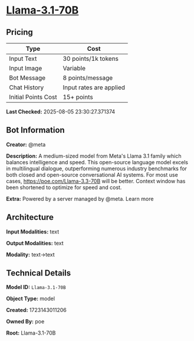 # [Llama-3.1-70B](https://poe.com/Llama-3.1-70B)

## Pricing

| Type | Cost |
|------|------|
| Input Text | 30 points/1k tokens |
| Input Image | Variable |
| Bot Message | 8 points/message |
| Chat History | Input rates are applied |
| Initial Points Cost | 15+ points |

**Last Checked:** 2025-08-05 23:30:27.371374


## Bot Information

**Creator:** @meta

**Description:** A medium-sized model from Meta's Llama 3.1 family which balances intelligence and speed. This open-source language model excels in multilingual dialogue, outperforming numerous industry benchmarks for both closed and open-source conversational AI systems. For most use cases, https://poe.com/Llama-3.3-70B will be better. Context window has been shortened to optimize for speed and cost.

**Extra:** Powered by a server managed by @meta. Learn more


## Architecture

**Input Modalities:** text

**Output Modalities:** text

**Modality:** text->text


## Technical Details

**Model ID:** `Llama-3.1-70B`

**Object Type:** model

**Created:** 1723143011206

**Owned By:** poe

**Root:** Llama-3.1-70B
